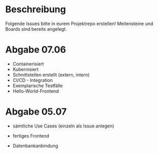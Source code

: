 # Beschreibung

Folgende Issues bitte in eurem Projektrepo erstellen! Meilensteine und Boards sind bereits angelegt.

# Abgabe 07.06

- Containerisiert
- Kubernisiert
- Schnittstellen erstellt (extern, intern)
- CI/CD - Integration
- Exemplarische Testfälle
- Hello-World-Frontend



# Abgabe 05.07

- sämtliche Use Cases (einzeln als Issue anlegen)

- fertiges Frontend

- Datenbankanbindung

  

  